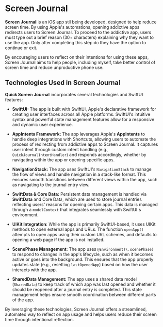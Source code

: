 # Screen Journal

**Screen Journal** is an iOS app stll being developed, designed to help reduce screen time. By using Apple's automations, opening addictive apps redirects users to Screen Journal. To proceed to the addictive app, users must type out a brief reason (30+ characters) explaining why they want to use the app. Only after completing this step do they have the option to continue or exit.

By encouraging users to reflect on their intentions for using these apps, Screen Journal aims to help people, including myself, take better control of screen time and reduce unproductive phone use.
## Technologies Used in Screen Journal

**Quick Screen Journal** incorporates several technologies and SwiftUI features:

- **SwiftUI:** The app is built with SwiftUI, Apple's declarative framework for creating user interfaces across all Apple platforms. SwiftUI's intuitive syntax and powerful state management features allow for a responsive and dynamic user experience.
  
- **AppIntents Framework:** The app leverages Apple's **AppIntents** to handle deep integrations with Shortcuts, allowing users to automate the process of redirecting from addictive apps to Screen Journal. It captures user intent through custom intent handling (e.g., `QuickJournalIntentHandler`) and responds accordingly, whether by navigating within the app or opening specific apps.

- **NavigationStack:** The app uses SwiftUI's `NavigationStack` to manage the flow of views and handle navigation in a stack-like format. This ensures smooth transitions between different views within the app, such as navigating to the journal entry view.

- **SwiftData & Core Data:** Persistent data management is handled via **SwiftData** and Core Data, which are used to store journal entries reflecting users' reasons for opening certain apps. This data is managed through a `modelContext` that integrates seamlessly with SwiftUI's environment.

- **UIKit Integration:** While the app is primarily SwiftUI-based, it uses UIKit methods to open external apps and URLs. The function `openApp()` attempts to open apps using their custom URL schemes, and defaults to opening a web page if the app is not installed.

- **ScenePhase Management:** The app uses `@Environment(\.scenePhase)` to respond to changes in the app's lifecycle, such as when it becomes active or goes into the background. This ensures that the app properly updates state (e.g., resetting `lastOpenedApp`) based on how the user interacts with the app.

- **SharedData Management:** The app uses a shared data model (`SharedData`) to keep track of which app was last opened and whether it should be reopened after a journal entry is completed. This state management helps ensure smooth coordination between different parts of the app.

By leveraging these technologies, Screen Journal offers a streamlined, automated way to reflect on app usage and helps users reduce their screen time through intentional reflection.

